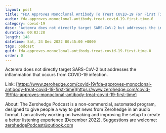 ```yaml
---
layout: post
title: "FDA Approves Monoclonal Antibody To Treat COVID-19 For First Time"
audio: fda-approves-monoclonal-antibody-treat-covid-19-first-time-0
category: covid-19
desc: "Actemra does not directly target SARS-CoV-2 but addresses the inflammation that occurs from COVID-19 infection."
duration: 00:02:28
length: 148
datetime: Sat, 24 Dec 2022 00:45:00 +0000
tags: podcast
guid: fda-approves-monoclonal-antibody-treat-covid-19-first-time-0
order: 0
---
```

Actemra does not directly target SARS-CoV-2 but addresses the inflammation that occurs from COVID-19 infection.

Link: [https://www.zerohedge.com/covid-19/fda-approves-monoclonal-antibody-treat-covid-19-first-time](https://www.zerohedge.com/covid-19/fda-approves-monoclonal-antibody-treat-covid-19-first-time)

About: The Zerohedge Podcast is a non-commercial, automated program, designed to give people a way to get news from Zerohedge in an audio format.  I am actively working on tweaking and improving the setup to create a better listening experience (December 2022).  Suggestions are welcome: [zerohedgePodcast@outlook.com](mailto:zerohedgePodcast@outlook.com)